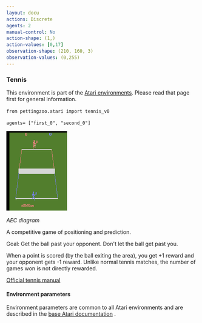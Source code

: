 ```yaml
---
layout: docu
actions: Discrete
agents: 2
manual-control: No
action-shape: (1,)
action-values: [0,17]
observation-shape: (210, 160, 3)
observation-values: (0,255)
---
```



### Tennis



This environment is part of the [Atari environments](../atari). Please read that page first for general information.





`from pettingzoo.atari import tennis_v0`



`agents= ["first_0", "second_0"]`



![tennis gif](atari_tennis.gif)



*AEC diagram*



A competitive game of positioning and prediction.



Goal: Get the ball past your opponent. Don't let the ball get past you.



When a point is scored (by the ball exiting the area), you get +1 reward and your opponent gets -1 reward. Unlike normal tennis matches, the number of games won is not directly rewarded.



[Official tennis manual](https://atariage.com/manual_html_page.php?SoftwareLabelID=555)



#### Environment parameters



Environment parameters are common to all Atari environments and are described in the [base Atari documentation](../atari) .
